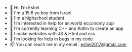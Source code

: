 - 👋 Hi, I’m Eshel
- 👦 I'm a 15.6 yo boy from Israel
- 📖 I'm a highschool student
- 👀 I’m interested in help for an world ecconomy app
- 🌱 I’m currently learning C++ and Kotlin to create an app
- 📴 I make websites with JS & Html and css
- 💞️ I’m looking for help in bugs in my code
- 📫 You can reach me in my email : eshel2017@gmail.com


